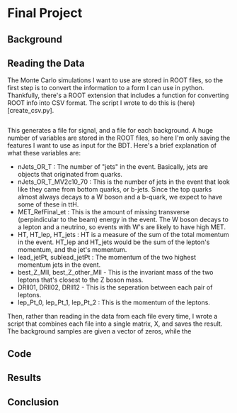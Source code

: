 # Final Project

## Background

## Reading the Data

The Monte Carlo simulations I want to use are stored in ROOT files, so the first step is to convert the information to a form I can use in python. Thankfully, there's a ROOT extension that includes a function for converting ROOT info into CSV format. The script I wrote to do this is (here)[create_csv.py]. 

```python

```

This generates a file for signal, and a file for each background. A huge number of variables are stored in the ROOT files, so here I'm only saving the features I want to use as input for the BDT. Here's a brief explanation of what these variables are:

* nJets_OR_T : The number of "jets" in the event. Basically, jets are objects that originated from quarks.
* nJets_OR_T_MV2c10_70 : This is the number of jets in the event that look like they came from bottom quarks, or b-jets. Since the top quarks almost always decays to a W boson and a b-quark, we expect to have some of these in ttH. 
* MET_RefFinal_et : This is the amount of missing transverse (perpindicular to the beam) energy in the event. The W boson decays to a lepton and a neutrino, so events with W's are likely to have high MET.
* HT, HT_lep, HT_jets : HT is a measure of the sum of the total momentum in the event. HT_lep and HT_jets would be the sum of the lepton's momentum, and the jet's momentum.
* lead_jetPt, sublead_jetPt : The momentum of the two highest momentum jets in the event.
* best_Z_Mll, best_Z_other_Mll - This is the invariant mass of the two leptons that's closest to the Z boson mass. 
* DRll01, DRll02, DRll12 - This is the seperation between each pair of leptons.
* lep_Pt_0, lep_Pt_1, lep_Pt_2 : This is the momentum of the leptons.

Then, rather than reading in the data from each file every time, I wrote a script that combines each file into a single matrix, X, and saves the result. The background samples are given a vector of zeros, while the 

## Code

## Results

## Conclusion
